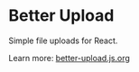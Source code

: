 # Better Upload

Simple file uploads for React.

Learn more: [better-upload.js.org](https://better-upload.js.org)
